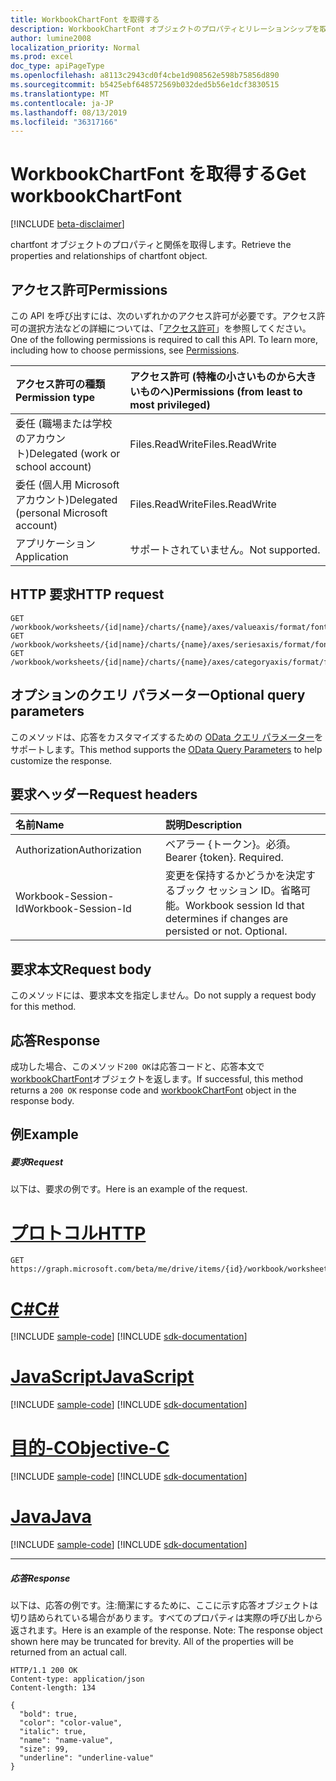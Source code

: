 ```yaml
---
title: WorkbookChartFont を取得する
description: WorkbookChartFont オブジェクトのプロパティとリレーションシップを取得します。
author: lumine2008
localization_priority: Normal
ms.prod: excel
doc_type: apiPageType
ms.openlocfilehash: a8113c2943cd0f4cbe1d908562e598b75856d890
ms.sourcegitcommit: b5425ebf648572569b032ded5b56e1dcf3830515
ms.translationtype: MT
ms.contentlocale: ja-JP
ms.lasthandoff: 08/13/2019
ms.locfileid: "36317166"
---
```

# <a name="get-workbookchartfont"></a><span data-ttu-id="c4efd-103">WorkbookChartFont を取得する</span><span class="sxs-lookup"><span data-stu-id="c4efd-103">Get workbookChartFont</span></span>

[!INCLUDE [beta-disclaimer](../../includes/beta-disclaimer.md)]

<span data-ttu-id="c4efd-104">chartfont オブジェクトのプロパティと関係を取得します。</span><span class="sxs-lookup"><span data-stu-id="c4efd-104">Retrieve the properties and relationships of chartfont object.</span></span>
## <a name="permissions"></a><span data-ttu-id="c4efd-105">アクセス許可</span><span class="sxs-lookup"><span data-stu-id="c4efd-105">Permissions</span></span>
<span data-ttu-id="c4efd-p101">この API を呼び出すには、次のいずれかのアクセス許可が必要です。アクセス許可の選択方法などの詳細については、「[アクセス許可](/graph/permissions-reference)」を参照してください。</span><span class="sxs-lookup"><span data-stu-id="c4efd-p101">One of the following permissions is required to call this API. To learn more, including how to choose permissions, see [Permissions](/graph/permissions-reference).</span></span>

|<span data-ttu-id="c4efd-108">アクセス許可の種類</span><span class="sxs-lookup"><span data-stu-id="c4efd-108">Permission type</span></span>      | <span data-ttu-id="c4efd-109">アクセス許可 (特権の小さいものから大きいものへ)</span><span class="sxs-lookup"><span data-stu-id="c4efd-109">Permissions (from least to most privileged)</span></span>              |
|:--------------------|:---------------------------------------------------------|
|<span data-ttu-id="c4efd-110">委任 (職場または学校のアカウント)</span><span class="sxs-lookup"><span data-stu-id="c4efd-110">Delegated (work or school account)</span></span> | <span data-ttu-id="c4efd-111">Files.ReadWrite</span><span class="sxs-lookup"><span data-stu-id="c4efd-111">Files.ReadWrite</span></span>    |
|<span data-ttu-id="c4efd-112">委任 (個人用 Microsoft アカウント)</span><span class="sxs-lookup"><span data-stu-id="c4efd-112">Delegated (personal Microsoft account)</span></span> | <span data-ttu-id="c4efd-113">Files.ReadWrite</span><span class="sxs-lookup"><span data-stu-id="c4efd-113">Files.ReadWrite</span></span>    |
|<span data-ttu-id="c4efd-114">アプリケーション</span><span class="sxs-lookup"><span data-stu-id="c4efd-114">Application</span></span> | <span data-ttu-id="c4efd-115">サポートされていません。</span><span class="sxs-lookup"><span data-stu-id="c4efd-115">Not supported.</span></span> |

## <a name="http-request"></a><span data-ttu-id="c4efd-116">HTTP 要求</span><span class="sxs-lookup"><span data-stu-id="c4efd-116">HTTP request</span></span>
<!-- { "blockType": "ignored" } -->
```http
GET /workbook/worksheets/{id|name}/charts/{name}/axes/valueaxis/format/font
GET /workbook/worksheets/{id|name}/charts/{name}/axes/seriesaxis/format/font
GET /workbook/worksheets/{id|name}/charts/{name}/axes/categoryaxis/format/font
```
## <a name="optional-query-parameters"></a><span data-ttu-id="c4efd-117">オプションのクエリ パラメーター</span><span class="sxs-lookup"><span data-stu-id="c4efd-117">Optional query parameters</span></span>
<span data-ttu-id="c4efd-118">このメソッドは、応答をカスタマイズするための [OData クエリ パラメーター](https://developer.microsoft.com/graph/docs/concepts/query_parameters)をサポートします。</span><span class="sxs-lookup"><span data-stu-id="c4efd-118">This method supports the [OData Query Parameters](https://developer.microsoft.com/graph/docs/concepts/query_parameters) to help customize the response.</span></span>

## <a name="request-headers"></a><span data-ttu-id="c4efd-119">要求ヘッダー</span><span class="sxs-lookup"><span data-stu-id="c4efd-119">Request headers</span></span>
| <span data-ttu-id="c4efd-120">名前</span><span class="sxs-lookup"><span data-stu-id="c4efd-120">Name</span></span>      |<span data-ttu-id="c4efd-121">説明</span><span class="sxs-lookup"><span data-stu-id="c4efd-121">Description</span></span>|
|:----------|:----------|
| <span data-ttu-id="c4efd-122">Authorization</span><span class="sxs-lookup"><span data-stu-id="c4efd-122">Authorization</span></span>  | <span data-ttu-id="c4efd-p102">ベアラー {トークン}。必須。</span><span class="sxs-lookup"><span data-stu-id="c4efd-p102">Bearer {token}. Required.</span></span> |
| <span data-ttu-id="c4efd-125">Workbook-Session-Id</span><span class="sxs-lookup"><span data-stu-id="c4efd-125">Workbook-Session-Id</span></span>  | <span data-ttu-id="c4efd-p103">変更を保持するかどうかを決定するブック セッション ID。省略可能。</span><span class="sxs-lookup"><span data-stu-id="c4efd-p103">Workbook session Id that determines if changes are persisted or not. Optional.</span></span>|

## <a name="request-body"></a><span data-ttu-id="c4efd-128">要求本文</span><span class="sxs-lookup"><span data-stu-id="c4efd-128">Request body</span></span>
<span data-ttu-id="c4efd-129">このメソッドには、要求本文を指定しません。</span><span class="sxs-lookup"><span data-stu-id="c4efd-129">Do not supply a request body for this method.</span></span>

## <a name="response"></a><span data-ttu-id="c4efd-130">応答</span><span class="sxs-lookup"><span data-stu-id="c4efd-130">Response</span></span>

<span data-ttu-id="c4efd-131">成功した場合、このメソッド`200 OK`は応答コードと、応答本文で[workbookChartFont](../resources/workbookchartfont.md)オブジェクトを返します。</span><span class="sxs-lookup"><span data-stu-id="c4efd-131">If successful, this method returns a `200 OK` response code and [workbookChartFont](../resources/workbookchartfont.md) object in the response body.</span></span>
## <a name="example"></a><span data-ttu-id="c4efd-132">例</span><span class="sxs-lookup"><span data-stu-id="c4efd-132">Example</span></span>
##### <a name="request"></a><span data-ttu-id="c4efd-133">要求</span><span class="sxs-lookup"><span data-stu-id="c4efd-133">Request</span></span>
<span data-ttu-id="c4efd-134">以下は、要求の例です。</span><span class="sxs-lookup"><span data-stu-id="c4efd-134">Here is an example of the request.</span></span>

# <a name="httptabhttp"></a>[<span data-ttu-id="c4efd-135">プロトコル</span><span class="sxs-lookup"><span data-stu-id="c4efd-135">HTTP</span></span>](#tab/http)
<!-- {
  "blockType": "request",
  "name": "get_chartfont"
}-->
```http
GET https://graph.microsoft.com/beta/me/drive/items/{id}/workbook/worksheets/{id|name}/charts/{name}/axes/valueaxis/format/font
```
# <a name="ctabcsharp"></a>[<span data-ttu-id="c4efd-136">C#</span><span class="sxs-lookup"><span data-stu-id="c4efd-136">C#</span></span>](#tab/csharp)
[!INCLUDE [sample-code](../includes/snippets/csharp/get-chartfont-csharp-snippets.md)]
[!INCLUDE [sdk-documentation](../includes/snippets/snippets-sdk-documentation-link.md)]

# <a name="javascripttabjavascript"></a>[<span data-ttu-id="c4efd-137">JavaScript</span><span class="sxs-lookup"><span data-stu-id="c4efd-137">JavaScript</span></span>](#tab/javascript)
[!INCLUDE [sample-code](../includes/snippets/javascript/get-chartfont-javascript-snippets.md)]
[!INCLUDE [sdk-documentation](../includes/snippets/snippets-sdk-documentation-link.md)]

# <a name="objective-ctabobjc"></a>[<span data-ttu-id="c4efd-138">目的-C</span><span class="sxs-lookup"><span data-stu-id="c4efd-138">Objective-C</span></span>](#tab/objc)
[!INCLUDE [sample-code](../includes/snippets/objc/get-chartfont-objc-snippets.md)]
[!INCLUDE [sdk-documentation](../includes/snippets/snippets-sdk-documentation-link.md)]

# <a name="javatabjava"></a>[<span data-ttu-id="c4efd-139">Java</span><span class="sxs-lookup"><span data-stu-id="c4efd-139">Java</span></span>](#tab/java)
[!INCLUDE [sample-code](../includes/snippets/java/get-chartfont-java-snippets.md)]
[!INCLUDE [sdk-documentation](../includes/snippets/snippets-sdk-documentation-link.md)]

---

##### <a name="response"></a><span data-ttu-id="c4efd-140">応答</span><span class="sxs-lookup"><span data-stu-id="c4efd-140">Response</span></span>
<span data-ttu-id="c4efd-p104">以下は、応答の例です。注:簡潔にするために、ここに示す応答オブジェクトは切り詰められている場合があります。すべてのプロパティは実際の呼び出しから返されます。</span><span class="sxs-lookup"><span data-stu-id="c4efd-p104">Here is an example of the response. Note: The response object shown here may be truncated for brevity. All of the properties will be returned from an actual call.</span></span>
<!-- {
  "blockType": "response",
  "truncated": true,
  "@odata.type": "microsoft.graph.workbookChartFont"
} -->
```http
HTTP/1.1 200 OK
Content-type: application/json
Content-length: 134

{
  "bold": true,
  "color": "color-value",
  "italic": true,
  "name": "name-value",
  "size": 99,
  "underline": "underline-value"
}
```

<!-- uuid: 8fcb5dbc-d5aa-4681-8e31-b001d5168d79
2015-10-25 14:57:30 UTC -->
<!--
{
  "type": "#page.annotation",
  "description": "Get ChartFont",
  "keywords": "",
  "section": "documentation",
  "tocPath": "",
  "suppressions": [
  ]
}
-->
